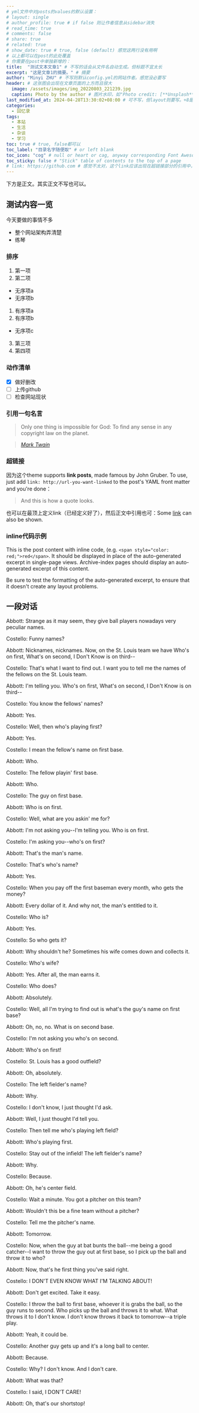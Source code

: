 ```yaml
---
# yml文件中对posts的values的默认设置：
# layout: single
# author_profile: true # if false 则让作者信息从sidebar消失
# read_time: true
# comments: false
# share: true
# related: true
# show_date: true # true, false (default) 感觉这两行没有用啊
# 以上都可以在post的此处覆盖  
# 你需要在post中单独新增的：
title:  "测试文本文章1" # 不写的话会从文件名自动生成。但标题不宜太长
excerpt: "这是文章1的摘要。" # 摘要
author: "Minyi ZHU" # 不写则默认config.yml的网站作者。感觉没必要写
header: # 这张图会出现在文章页面的上方而且很大
  image: /assets/images/img_20220803_221239.jpg
  caption: Photo by the author # 图片水印，如"Photo credit: [**Unsplash**](https://unsplash.com)"
last_modified_at: 2024-04-28T13:30:02+08:00 # 可不写，但layout则要写。+8是东八区
categories: 
  - 回忆录
tags:
  - 本站
  - 生活
  - 杂谈
  - 学习
toc: true # true, false都可以
toc_label: "目录名字随便取" # or left blank
toc_icon: "cog" # null or heart or cag, anyway corresponding Font Awesome icon name (without fa prefix)
toc_sticky: false # "Stick" table of contents to the top of a page
# link: https://github.com # 感觉不太对，这个link应该出现在超链接部分的引用中，但是试验后发现会变成文章标题的url，所以注释掉了
---
```



下方是正文。其实正文不写也可以。

## 测试内容一览

今天要做的事情不多
* 整个网站架构弄清楚
* 练琴

### 排序
1. 第一项
2. 第二项
  * 无序项a
  * 无序项b
  1. 有序项a
  2. 有序项b
  * 无序项c
3. 第三项
4. 第四项


### 动作清单

- [x] 做好删改
- [ ] 上传github
- [ ] 检查网站现状

### 引用一句名言

> Only one thing is impossible for God: To find any sense in any copyright law on the planet.
  
> <cite><a href="http://www.brainyquote.com/quotes/quotes/m/marktwain163473.html">Mark Twain</a></cite>


### 超链接
因为这个theme supports **link posts**, made famous by John Gruber. To use, just add `link: http://url-you-want-linked` to the post's YAML front matter and you're done：

> And this is how a quote looks.

也可以在最顶上定义link（已经定义好了），然后正文中引用也可：Some [link](#) can also be shown.



### inline代码示例
This is the post content with inline code, (e.g. `<span style="color: red;">red</span>`. It should be displayed in place of the auto-generated excerpt in single-page views. Archive-index pages should display an auto-generated excerpt of this content.

Be sure to test the formatting of the auto-generated excerpt, to ensure that it doesn't create any layout problems.



## 一段对话
Abbott: Strange as it may seem, they give ball players nowadays very peculiar names.

Costello: Funny names?

Abbott: Nicknames, nicknames. Now, on the St. Louis team we have Who's on first, What's on second, I Don't Know is on third--

Costello: That's what I want to find out. I want you to tell me the names of the fellows on the St. Louis team.

Abbott: I'm telling you. Who's on first, What's on second, I Don't Know is on third--

Costello: You know the fellows' names?

Abbott: Yes.

Costello: Well, then who's playing first?

Abbott: Yes.

Costello: I mean the fellow's name on first base.

Abbott: Who.

Costello: The fellow playin' first base.

Abbott: Who.

Costello: The guy on first base.

Abbott: Who is on first.

Costello: Well, what are you askin' me for?

Abbott: I'm not asking you--I'm telling you. Who is on first.

Costello: I'm asking you--who's on first?

Abbott: That's the man's name.

Costello: That's who's name?

Abbott: Yes.

Costello: When you pay off the first baseman every month, who gets the money?

Abbott: Every dollar of it. And why not, the man's entitled to it.

Costello: Who is?

Abbott: Yes.

Costello: So who gets it?

Abbott: Why shouldn't he? Sometimes his wife comes down and collects it.

Costello: Who's wife?

Abbott: Yes. After all, the man earns it.

Costello: Who does?

Abbott: Absolutely.

Costello: Well, all I'm trying to find out is what's the guy's name on first base?

Abbott: Oh, no, no. What is on second base.

Costello: I'm not asking you who's on second.

Abbott: Who's on first!

Costello: St. Louis has a good outfield?

Abbott: Oh, absolutely.

Costello: The left fielder's name?

Abbott: Why.

Costello: I don't know, I just thought I'd ask.

Abbott: Well, I just thought I'd tell you.

Costello: Then tell me who's playing left field?

Abbott: Who's playing first.

Costello: Stay out of the infield! The left fielder's name?

Abbott: Why.

Costello: Because.

Abbott: Oh, he's center field.

Costello: Wait a minute. You got a pitcher on this team?

Abbott: Wouldn't this be a fine team without a pitcher?

Costello: Tell me the pitcher's name.

Abbott: Tomorrow.

Costello: Now, when the guy at bat bunts the ball--me being a good catcher--I want to throw the guy out at first base, so I pick up the ball and throw it to who?

Abbott: Now, that's he first thing you've said right.

Costello: I DON'T EVEN KNOW WHAT I'M TALKING ABOUT!

Abbott: Don't get excited. Take it easy.

Costello: I throw the ball to first base, whoever it is grabs the ball, so the guy runs to second. Who picks up the ball and throws it to what. What throws it to I don't know. I don't know throws it back to tomorrow--a triple play.

Abbott: Yeah, it could be.

Costello: Another guy gets up and it's a long ball to center.

Abbott: Because.

Costello: Why? I don't know. And I don't care.

Abbott: What was that?

Costello: I said, I DON'T CARE!

Abbott: Oh, that's our shortstop!
